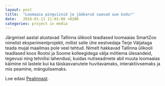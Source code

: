 ```yaml
---
layout: post
title:  "Loomaaia pingviinid ja jääkarud saavad uue kodu!"
date:   2016-01-11 11:01:08 +0200
categories: project in media
---
```

Järgmisel aastal alustavad Tallinna ülikooli teadlased loomaaias SmartZoo nimelist eksperimentprojekti, millist selle ühe eestvedaja Terje Väljataga teada mujal maailmas pole veel tehtud. Nimelt hakkavad Tallinna ülikooli teadlased koos Rootsi ja Soome kolleegidega välja mõtlema ülesandeid, tegevusi ning tehnilisi lahendusi, kuidas nutiseadmete abil muuta loomaaias käimine nii lastele kui ka täiskasvanutele huvitavamaks, interaktiivsemaks ja mis peamine, mängulisemaks.

Loe edasi [Pealinnast][pealinn].

[pealinn]: http://www.pealinn.ee/koik-uudised/loomaaia-pingviinid-ja-jaakarud-saavad-uue-kodu-n160511
